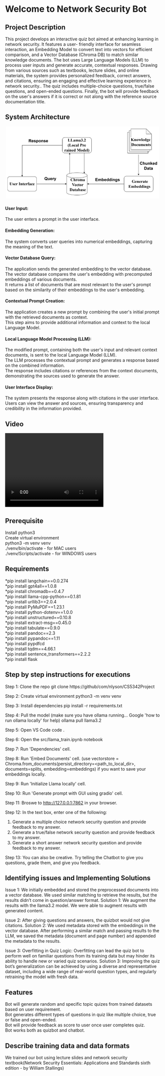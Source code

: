 <h1>Welcome to Network Security Bot</h1>
<h2> Project Description </h2>
<p>This project develops an interactive quiz bot aimed at enhancing learning in network security. It features a user- friendly interface for seamless interaction, an Embedding Model to convert text into vectors for efficient comparison, and a Vector Database (Chroma DB) to match similar knowledge documents. The bot uses Large Language Models (LLM) to process user inputs and generate accurate, contextual responses. Drawing from various sources such as textbooks, lecture slides, and online materials, the system provides personalized feedback, correct answers, and citations, ensuring an engaging and effective learning experience in network security.. The quiz includes multiple-choice questions, true/false questions, and open-ended questions. Finally, the bot will provide feedback on the user's answers if it is correct or not along with the reference source documentation title.</p>
<h2> System Architecture </h2>
<p align="center">
  <img src="Flow_diagram.png" width="500" title="sys arch">
</p>
<p>
  <h4>User Input:</h4>
  The user enters a prompt in the user interface.
  <h4>Embedding Generation:</h4>
  The system converts user queries into numerical embeddings, capturing the meaning of the text.
  <h4>Vector Database Query:</h4>
  The application sends the generated embedding to the vector database.</br>
  The vector database compares the user's embedding with precomputed embeddings of various documents.</br>
  It returns a list of documents that are most relevant to the user's prompt based on the similarity of their embeddings to the user's embedding.
  <h4>Contextual Prompt Creation:</h4>
  The application creates a new prompt by combining the user's initial prompt with the retrieved documents as context.</br>
  This step aims to provide additional information and context to the local Language Model.
  <h4>Local Language Model Processing (LLM):</h4>
  The modified prompt, containing both the user's input and relevant context documents, is sent to the local Language Model (LLM).</br>
  The LLM processes the contextual prompt and generates a response based on the combined information.</br>
  The response includes citations or references from the context documents, demonstrating the sources used to generate the answer.
  <h4>User Interface Display:</h4>
  The system presents the response along with citations in the user interface.</br>
  Users can view the answer and sources, ensuring transparency and credibility in the information provided.
</p>
<h2> Video </h2> 
<video width="320" height="240" controls>
  <source src="movie.mp4" type="QuizBot_Video.mp4">
  Your browser does not support the video tag.
</video>

<h2> Prerequisite </h2>
Install python3</br>
Create virtual environment</br>
python3 -m venv venv</br>
./venv/bin/activate - for MAC users</br>
./venv/Scripts/activate - for WINDOWS users</br>
<h2> Requirements </h2>
*pip install langchain==0.0.274</br>
*pip install gpt4all==1.0.8</br>
*pip install chromadb==0.4.7</br>
*pip install llama-cpp-python==0.1.81</br>
*pip install urllib3==2.0.4 </br>
*pip install PyMuPDF==1.23.1 </br>
*pip install python-dotenv==1.0.0 </br>
*pip install unstructured==0.10.8 </br>
*pip install extract-msg==0.45.0</br>
*pip install tabulate==0.9.0</br>
*pip install pandoc==2.3 </br>
*pip install pypandoc==1.11 </br>
*pip install pypdfcd</br>
*pip install tqdm==4.66.1</br>
*pip install sentence_transformers==2.2.2 </br>
*pip install flask
   
<h2> Step by step instructions for executions </h2>

Step 1: Clone the repo 
git clone https://github/com/nlyson/CS5342Project

Step 2: Create virtual environment
python3 -m venv venv

Step 3: Install dependencies
pip install -r requirements.txt

Step 4: Pull the model (make sure you have ollama running... Google 'how to run ollama locally' for help)
ollama pull llama3.2

Step 5: Open VS Code
code .

Step 6: Open the src/llama_train.ipynb notebook

Step 7: Run 'Dependencies' cell.

Step 8: Run 'Embed Documents' cell.  (use vectorstore = Chroma.from_documents(persist_directory=<path_to_local_dir>, documents=splits, embedding=embeddings) if you want to save your embeddings locally.

Step 9: Run 'Initialize Llama locally' cell.

Step 10: Run 'Generate prompt with GUI using gradio' cell.

Step 11: Broswe to http://127.0.0.1:7862 in your browser.

Step 12: In the text box, enter one of the following:
1) Generate a multiple choice network security question and provide feedback to my answer.
2) Generate a true/false network security question and provide feedback to my answer.
3) Generate a short answer network security question and provide feedback to my answer.

Step 13: You can also be creative. Try telling the Chatbot to give you questions, grade them, and give you feedback.

<h2>Identifying issues and Implementing Solutions</h2>
<p>
  Issue 1: We initially embedded and stored the preprocessed documents into a vector database. We used similar matching to retrieve the results, but the results didn’t come in question/answer format.
  Solution 1: We augment the results with the llama3.2 model. We were able to augment results with generated content.
</p>
<p>
  Issue 2: After giving questions and answers, the quizbot would not give citations.
  Solution 2: We used metadata stored with the embeddings in the vector database. After performing a similar match and passing results to the LLM, we saved the metadata (document and page number) and appended the metadata to the results. 
</p>
<p>
  Issue 3: Overfitting in Quiz Logic: Overfitting can lead the quiz bot to perform well on familiar questions from its training data but may hinder its ability to handle new or varied quiz scenarios.
  Solution 3: Improving the quiz bot’s generalization can be achieved by using a diverse and representative dataset, including a wide range of real-world question types, and regularly retraining the model with fresh data.
</p>

<h2>Features</h2>
<p>
  Bot will generate random and specific topic quizes from trained datasets based on user requirement.</br>
  Bot generates different types of questions in quiz like multiple choice, true or false and open-ended.</br>
  Bot will provide feedback as score to user once user completes quiz.</br>
  Bot works both as quizbot and chatbot.  
</p>
<h2> Describe training data and data formats </h2>
<p>We trained our bot using lecture slides and network security textbook(Network Security Essentials: Applications and Standards sixth edition - by William Stallings)</p>


